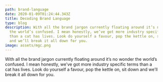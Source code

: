 ```yaml
---
path: brand-language
date: 2020-01-09T01:24:44.343Z
title: Decoding Brand Language
type: blog
description: With all the brand jargon currently floating around it’s no wonder
  the world’s confused. I mean honestly, we’ve got more industry specific terms
  than a cat has lives. Look do yourself a favour, pop the kettle on, sit down
  and we’ll break it all down for you.
image: assets/mgc.png
---
```

With all the brand jargon currently floating around it’s no wonder the world’s confused. I mean honestly, we’ve got more industry specific terms than a cat has lives. Look do yourself a favour, pop the kettle on, sit down and we’ll break it all down for you.
